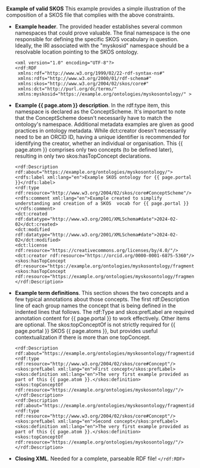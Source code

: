 **Example of valid SKOS**
This example provides a simple illustration of the composition of a SKOS file that complies with the above constraints.
- **Example header**. The provided header establishes several common namespaces that could prove valuable. The final namespace is the one responsible for defining the specific SKOS vocabulary in question. Ideally, the IRI associated with the "myskosid" namespace should be a resolvable location pointing to the SKOS ontology.
    ```
   <xml version="1.0" encoding="UTF-8"?>
   <rdf:RDF
     xmlns:rdf="http://www.w3.org/1999/02/22-rdf-syntax-ns#"
     xmlns:rdfs="http://www.w3.org/2000/01/rdf-schema#"
     xmlns:skos="http://www.w3.org/2004/02/skos/core#"
     xmlns:dct="http://purl.org/dc/terms/"
     xmlns:myskosid="https://example.org/ontologies/myskosontology/" >
    ```
- **Example {{ page.atom }} description**. In the rdf:type item, this namespace is declared as the ConceptScheme. It's important to note that the ConceptScheme doesn't necessarily have to match the ontology's namespace. Additional metadata examples are given as good practices in ontology metadata. While dct:creator doesn't necessarily need to be an ORCID ID, having a unique identifier is recommended for identifying the creator, whether an individual or organisation. This {{ page.atom }} comprises only two concepts (to be defined later), resulting in only two skos:hasTopConcept declarations.
    ```
    <rdf:Description rdf:about="https://example.org/ontologies/myskosontology/">
    <rdfs:label xml:lang="en">Example SKOS ontology for {{ page.portal }}</rdfs:label>
    <rdf:type rdf:resource="http://www.w3.org/2004/02/skos/core#ConceptScheme"/>
    <rdfs:comment xml:lang="en">Example created to simplify understanding and creation of a SKOS  vocab for {{ page.portal }}</rdfs:comment>
    <dct:created rdf:datatype="http://www.w3.org/2001/XMLSchema#date">2024-02-02</dct:created>
    <dct:modified rdf:datatype="http://www.w3.org/2001/XMLSchema#date">2024-02-02</dct:modified>
    <dct:license rdf:resource="https://creativecommons.org/licenses/by/4.0/"/>
    <dct:creator rdf:resource="https://orcid.org/0000-0001-6875-5360"/>
    <skos:hasTopConcept df:resource="https://example.org/ontologies/myskosontology/fragmentid001"/>
    <skos:hasTopConcept rdf:resource="https://example.org/ontologies/myskosontology/fragmentid002"/>
    </rdf:Description>
    ```

- **Example term definitions**. This section shows the two concepts and a few typical annotations about those concepts. The first rdf:Description line of each group names the concept that is being defined in the indented lines that follows. The rdf:Type and skos:prefLabel are required annotation content for {{ page.portal }} to work effectively. Other items are optional. The skos:topConceptOf is not strictly required for {{ page.portal }} SKOS {{ page.atoms }}, but provides useful contextualization if there is more than one topConcept.
    ```
    <rdf:Description rdf:about="https://example.org/ontologies/myskosontology/fragmentid001"">
    <rdf:type rdf:resource="http://www.w3.org/2004/02/skos/core#Concept"/>
    <skos:prefLabel xml:lang="en">First concept</skos:prefLabel>
    <skos:definition xml:lang="en">The very first example provided as part of this {{ page.atom }}.</skos:definition>
    <skos:topConceptOf rdf:resource="https://example.org/ontologies/myskosontology/"/>
    </rdf:Description>
    <rdf:Description rdf:about="https://example.org/ontologies/myskosontology/fragmentid002"">
    <rdf:type rdf:resource="http://www.w3.org/2004/02/skos/core#Concept"/>
    <skos:prefLabel xml:lang="en">Second concept</skos:prefLabel>
    <skos:definition xml:lang="en">The very first example provided as part of this {{ page.atom }}.</skos:definition>
    <skos:topConceptOf rdf:resource="https://example.org/ontologies/myskosontology/"/>
    </rdf:Description>
    ```

- **Closing XML**. Needed for a complete, parseable RDF file!
    `</rdf:RDF>`
